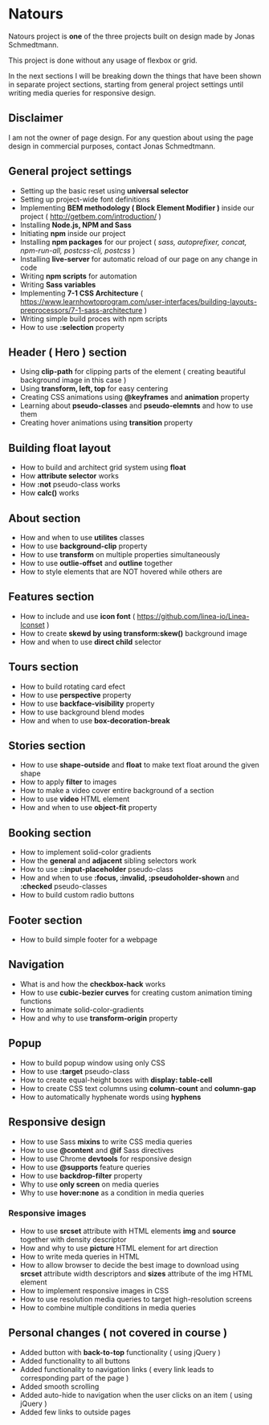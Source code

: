# Natours
Natours project is **one** of the three projects built on design made by Jonas Schmedtmann.     

This project is done without any usage of flexbox or grid.

In the next sections I will be breaking down the things that have been shown in separate project sections, starting from general project settings until writing media queries for responsive design.


## Disclaimer

I am not the owner of page design. For any question about using the page design in commercial purposes, contact Jonas Schmedtmann.

## General project settings

- Setting up the basic reset using **universal selector**
- Setting up project-wide font definitions
- Implementing **BEM methodology ( Block Element Modifier )** inside our project ( http://getbem.com/introduction/ )
- Installing **Node.js, NPM and Sass**
- Initiating **npm** inside our project
- Installing **npm packages** for our project ( *sass, autoprefixer, concat, npm-run-all, postcss-cli, postcss* )
- Installing **live-server** for automatic reload of our page on any change in code
- Writing **npm scripts** for automation
- Writing **Sass variables**
- Implementing **7-1 CSS Architecture** ( https://www.learnhowtoprogram.com/user-interfaces/building-layouts-preprocessors/7-1-sass-architecture )
- Writing simple build proces with npm scripts
- How to use **:selection** property

## Header ( Hero ) section

- Using **clip-path** for clipping parts of the element ( creating beautiful background image in this case )
- Using **transform, left, top** for easy centering  
- Creating CSS animations using **@keyframes** and **animation** property
- Learning about **pseudo-classes** and **pseudo-elemnts** and how to use them
- Creating hover animations using **transition** property

## Building float layout

- How to build and architect grid system using **float**
- How **attribute selector** works
- How **:not** pseudo-class works
- How **calc()** works

## About section

- How and when to use **utilites** classes
- How to use **background-clip** property
- How to use **transform** on multiple properties simultaneously
- How to use **outlie-offset** and **outline** together
- How to style elements that are NOT hovered while others are

## Features section

- How to include and use **icon font** ( https://github.com/linea-io/Linea-Iconset )
- How to create **skewd by using transform:skew()** background image
- How and when to use **direct child** selector

## Tours section

- How to build rotating card efect
- How to use **perspective** property
- How to use **backface-visibility** property
- How to use background blend modes
- How and when to use **box-decoration-break**

## Stories section

- How to use **shape-outside** and **float** to make text float around the given shape
- How to apply **filter** to images
- How to make a video cover entire background of a section
- How to use **video** HTML element
- How and when to use **object-fit** property

## Booking section

- How to implement solid-color gradients
- How the **general** and **adjacent** sibling selectors work
- How to use **::input-placeholder** pseudo-class
- How and when to use **:focus, :invalid, :pseudoholder-shown** and **:checked** pseudo-classes
- How to build custom radio buttons

## Footer section

- How to build simple footer for a webpage

## Navigation

- What is and how the **checkbox-hack** works
- How to use **cubic-bezier curves** for creating custom animation timing functions
- How to animate solid-color-gradients
- How and why to use **transform-origin** property

## Popup

- How to build popup window using only CSS
- How to use **:target** pseudo-class
- How to create equal-height boxes with **display: table-cell**
- How to create CSS text columns using **column-count** and **column-gap**
- How to automatically hyphenate words using **hyphens**

## Responsive design

- How to use Sass **mixins** to write CSS media queries
- How to use **@content** and **@if** Sass directives
- How to use Chrome **devtools** for responsive design
- How to use **@supports** feature queries
- How to use **backdrop-filter** property
- Why to use **only screen** on media queries
- Why to use **hover:none** as a condition in media queries

### Responsive images

- How to use **srcset** attribute with HTML elements **img** and **source** together with density descriptor
- How and why to use **picture** HTML element for art direction
- How to write meda queries in HTML
- How to allow browser to decide the best image to download using **srcset** attribute width descriptors and **sizes** attribute of the img HTML element
- How to implement responsive images in CSS
- How to use resolution media queries to target high-resolution screens
- How to combine multiple conditions in media queries



## Personal changes ( not covered in course )

- Added button with **back-to-top** functionality ( using jQuery )
- Added functionality to all buttons 
- Added functionality to navigation links ( every link leads to corresponding part of the page )
- Added smooth scrolling
- Added auto-hide to navigation when the user clicks on an item ( using jQuery )
- Added few links to outside pages
